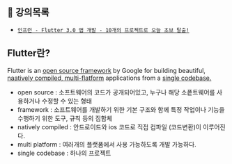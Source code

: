 ## 🎱 강의목록


  - [`인프런 - Flutter 3.0 앱 개발 - 10개의 프로젝트로 오늘 초보 탈출!`](https://www.inflearn.com/course/%ED%94%8C%EB%9F%AC%ED%84%B0-%ED%94%84%EB%A1%9C%EC%A0%9D%ED%8A%B8/dashboard) 


## Flutter란?
Flutter is an <span style="text-decoration:underline;">open source framework</span> by Google for building beautiful, <span style="text-decoration:underline;"> naatively compiled, multi-flatform</span> applications from a <span style="text-decoration:underline;"> single codebase.</span>

- open source : 소프트웨어의 코드가 공개되어있고, 누구나 해당 소픝트웨어를 사용하거나 수정할 수 있는 형태
- framework : 소프트웨어를 개발하기 위한 기본 구조와 함께 특정 작업이나 기능을 수행하기 위한 도구, 규칙 등의 집합체
- natively compiled : 안드로이드와 ios 코드로 직접 컴파일 (코드변환)이 이루어진다.
- multi platform : 여러개의 플랫폼에서 사용 가능하도록 개발 가능하다.
- single codebase : 하나의 프로젝트